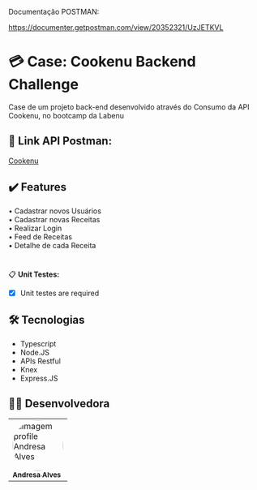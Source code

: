 Documentação POSTMAN:

https://documenter.getpostman.com/view/20352321/UzJETKVL


<h1 id="sobre">💳 Case: Cookenu Backend Challenge</h1>

<p>Case de um projeto back-end desenvolvido através do Consumo da API Cookenu, no bootcamp da Labenu</p>

<h2 id="link">🔗 Link API Postman: </h2>

<a href="https://documenter.getpostman.com/view/20352321/UzJETKVL">Cookenu</a>

<h2 id="features">✔️ Features</h2>
 
• Cadastrar novos Usuários
<br>
• Cadastrar novas Receitas
<br>
• Realizar Login
<br>
• Feed de Receitas
<br>
• Detalhe de cada Receita

#
📋 <b>Unit Testes:</b>
- [x] Unit testes are required

 <h2 id="tecnologias">🛠 Tecnologias</h2>

- Typescript
- Node.JS
- APIs Restful
- Knex
- Express.JS

<h2 id="desenvolvedores">👩‍💻 Desenvolvedora</h2>
<table>         
<td><a href="https://github.com/future4code/silveira-Andresa-Ribeiro"><img style="border-radius: 50%;" src="https://avatars.githubusercontent.com/u/94997593?v=4" width="100px;" alt="Imagem profile Andresa Alves"/><br /><sub><b>Andresa Alves</b></sub></a><br /> 
</table>
